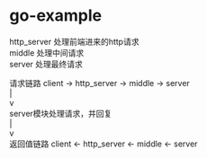 # go-example
http_server 处理前端进来的http请求  
middle      处理中间请求  
server      处理最终请求  

请求链路     client -> http_server -> middle -> server  
                                                |  
                                                v  
                                       server模块处理请求，并回复  
                                                |  
                                                v  
返回值链路   client <- http_server <- middle <- server  

